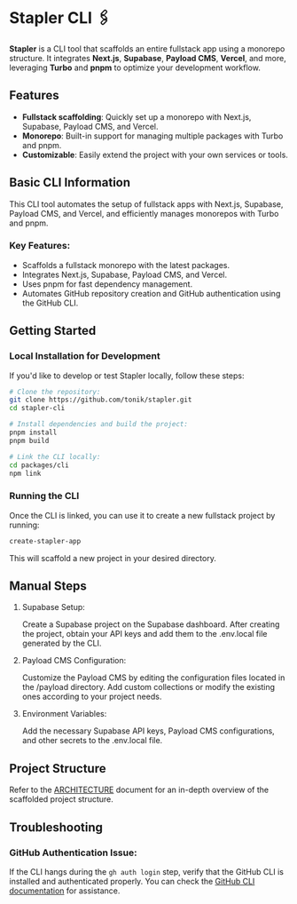 # Stapler CLI 🖇️

**Stapler** is a CLI tool that scaffolds an entire fullstack app using a monorepo structure. It integrates **Next.js**, **Supabase**, **Payload CMS**, **Vercel**, and more, leveraging **Turbo** and **pnpm** to optimize your development workflow.

## Features

- **Fullstack scaffolding**: Quickly set up a monorepo with Next.js, Supabase, Payload CMS, and Vercel.
- **Monorepo**: Built-in support for managing multiple packages with Turbo and pnpm.
- **Customizable**: Easily extend the project with your own services or tools.

## Basic CLI Information

This CLI tool automates the setup of fullstack apps with Next.js, Supabase, Payload CMS, and Vercel, and efficiently manages monorepos with Turbo and pnpm.

### Key Features:

- Scaffolds a fullstack monorepo with the latest packages.
- Integrates Next.js, Supabase, Payload CMS, and Vercel.
- Uses pnpm for fast dependency management.
- Automates GitHub repository creation and GitHub authentication using the GitHub CLI.

## Getting Started

### Local Installation for Development

If you'd like to develop or test Stapler locally, follow these steps:

```bash
# Clone the repository:
git clone https://github.com/tonik/stapler.git
cd stapler-cli

# Install dependencies and build the project:
pnpm install
pnpm build

# Link the CLI locally:
cd packages/cli
npm link
```

### Running the CLI

Once the CLI is linked, you can use it to create a new fullstack project by running:

```bash
create-stapler-app
```

This will scaffold a new project in your desired directory.

## Manual Steps

1. Supabase Setup:

   Create a Supabase project on the Supabase dashboard.
   After creating the project, obtain your API keys and add them to the .env.local file generated by the CLI.

2. Payload CMS Configuration:

   Customize the Payload CMS by editing the configuration files located in the /payload directory. Add custom collections or modify the existing ones according to your project needs.

3. Environment Variables:

   Add the necessary Supabase API keys, Payload CMS configurations, and other secrets to the .env.local file.

## Project Structure

Refer to the [ARCHITECTURE](ARCHITECTURE.md) document for an in-depth overview of the scaffolded project structure.

## Troubleshooting

### GitHub Authentication Issue:

If the CLI hangs during the `gh auth login` step, verify that the GitHub CLI is installed and authenticated properly. You can check the [GitHub CLI documentation](https://cli.github.com/) for assistance.
